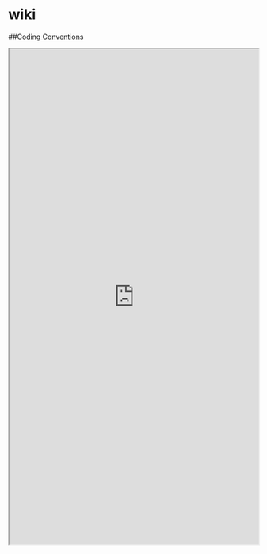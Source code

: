 # wiki

##[Coding Conventions](https://docs.google.com/document/d/e/2PACX-1vTDh_psgFkF-CAn-pgYw39aGX3f73oMPemUMSohgq43UXSmLJUHViK_wQ-Le88tu-WTiyYRk2TFaQAC/pub)

<iframe width="100%" height="1000px" src="https://docs.google.com/document/d/e/2PACX-1vTDh_psgFkF-CAn-pgYw39aGX3f73oMPemUMSohgq43UXSmLJUHViK_wQ-Le88tu-WTiyYRk2TFaQAC/pub?embedded=true"></iframe>
